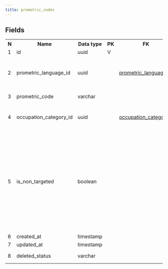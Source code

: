 ```yaml
---
title: prometric_codes 
---
```


## Fields

<table style="width: 100%">
    <colgroup>
       <col span="1" style="width: 3%;"/>
       <col span="1" style="width: 12%;"/>
       <col span="1" style="width: 10%;"/>
       <col span="1" style="width: 3%;"/>
       <col span="1" style="width: 12%;"/>
       <col span="1" style="width: 60%;"/>
    </colgroup>
  <tr>
    <th>N</th>
    <th>Name</th>
    <th>Data type</th>
    <th>PK</th>
    <th>FK</th>
    <th>Description</th>
  </tr>
<tr><td>1</td><td>id</td><td>uuid</td><td>V</td><td></td><td>autogenerated</td></tr>
<tr><td>2</td><td>prometric_language_id</td><td>uuid</td><td></td><td><a href="prometric_languages.md">prometric_languages</a></td><td>Prometric language used for this prometric code</td></tr>
<tr><td>3</td><td>prometric_code</td><td>varchar</td><td></td><td></td><td>Prometric 5-letter code</td></tr>
<tr><td>4</td><td>occupation_category_id</td><td>uuid</td><td></td><td><a href="occupation_categories.md">occupation_categories</a></td><td>Occupation category that this code belongs to.</td></tr>
<tr><td>5</td><td>is_non_targeted</td><td>boolean</td><td></td><td></td><td>if true - this code will be used for eligibility creation for Users from non-target countries  we have 2 type of Countries: target and non-target, for each type there is a specific booking flow</td></tr>
<tr><td>6</td><td>created_at</td><td>timestamp</td><td></td><td></td><td></td></tr>
<tr><td>7</td><td>updated_at</td><td>timestamp</td><td></td><td></td><td></td></tr>
<tr><td>8</td><td>deleted_status</td><td>varchar</td><td></td><td></td><td>ACTIVE, DELETED</td></tr>

</table>
